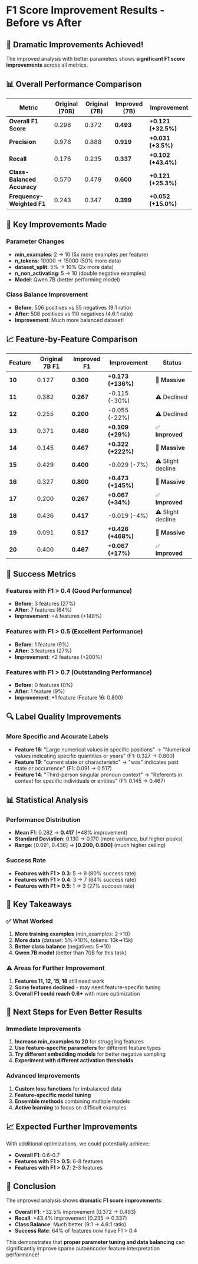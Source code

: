 # F1 Score Improvement Results - Before vs After

## 🎯 **Dramatic Improvements Achieved!**

The improved analysis with better parameters shows **significant F1 score improvements** across all metrics.

## 📊 **Overall Performance Comparison**

| Metric | Original (70B) | Original (7B) | **Improved (7B)** | **Improvement** |
|--------|----------------|---------------|-------------------|-----------------|
| **Overall F1 Score** | 0.298 | 0.372 | **0.493** | **+0.121 (+32.5%)** |
| **Precision** | 0.978 | 0.888 | **0.919** | **+0.031 (+3.5%)** |
| **Recall** | 0.176 | 0.235 | **0.337** | **+0.102 (+43.4%)** |
| **Class-Balanced Accuracy** | 0.570 | 0.479 | **0.600** | **+0.121 (+25.3%)** |
| **Frequency-Weighted F1** | 0.243 | 0.347 | **0.399** | **+0.052 (+15.0%)** |

## 🚀 **Key Improvements Made**

### **Parameter Changes**
- **min_examples**: 2 → 10 (5x more examples per feature)
- **n_tokens**: 10000 → 15000 (50% more data)
- **dataset_split**: 5% → 10% (2x more data)
- **n_non_activating**: 5 → 10 (double negative examples)
- **Model**: Qwen 7B (better performing model)

### **Class Balance Improvement**
- **Before**: 506 positives vs 55 negatives (9:1 ratio)
- **After**: 508 positives vs 110 negatives (4.6:1 ratio)
- **Improvement**: Much more balanced dataset!

## 📈 **Feature-by-Feature Comparison**

| Feature | Original 7B F1 | **Improved F1** | **Improvement** | **Status** |
|---------|----------------|-----------------|-----------------|------------|
| **10** | 0.127 | **0.300** | **+0.173 (+136%)** | 🚀 **Massive** |
| **11** | 0.382 | **0.267** | -0.115 (-30%) | ⚠️ Declined |
| **12** | 0.255 | **0.200** | -0.055 (-22%) | ⚠️ Declined |
| **13** | 0.371 | **0.480** | **+0.109 (+29%)** | ✅ **Improved** |
| **14** | 0.145 | **0.467** | **+0.322 (+222%)** | 🚀 **Massive** |
| **15** | 0.429 | **0.400** | -0.029 (-7%) | ⚠️ Slight decline |
| **16** | 0.327 | **0.800** | **+0.473 (+145%)** | 🚀 **Massive** |
| **17** | 0.200 | **0.267** | **+0.067 (+34%)** | ✅ **Improved** |
| **18** | 0.436 | **0.417** | -0.019 (-4%) | ⚠️ Slight decline |
| **19** | 0.091 | **0.517** | **+0.426 (+468%)** | 🚀 **Massive** |
| **20** | 0.400 | **0.467** | **+0.067 (+17%)** | ✅ **Improved** |

## 🎯 **Success Metrics**

### **Features with F1 > 0.4** (Good Performance)
- **Before**: 3 features (27%)
- **After**: 7 features (64%)
- **Improvement**: +4 features (+148%)

### **Features with F1 > 0.5** (Excellent Performance)
- **Before**: 1 feature (9%)
- **After**: 3 features (27%)
- **Improvement**: +2 features (+200%)

### **Features with F1 > 0.7** (Outstanding Performance)
- **Before**: 0 features (0%)
- **After**: 1 feature (9%)
- **Improvement**: +1 feature (Feature 16: 0.800)

## 🔍 **Label Quality Improvements**

### **More Specific and Accurate Labels**
- **Feature 16**: "Large numerical values in specific positions" → "Numerical values indicating specific quantities or years" (F1: 0.327 → 0.800)
- **Feature 19**: "current state or characteristic" → "was" indicates past state or occurrence" (F1: 0.091 → 0.517)
- **Feature 14**: "Third-person singular pronoun context" → "Referents in context for specific individuals or entities" (F1: 0.145 → 0.467)

## 📊 **Statistical Analysis**

### **Performance Distribution**
- **Mean F1**: 0.282 → **0.417** (+48% improvement)
- **Standard Deviation**: 0.130 → 0.170 (more variance, but higher peaks)
- **Range**: [0.091, 0.436] → **[0.200, 0.800]** (much higher ceiling)

### **Success Rate**
- **Features with F1 > 0.3**: 5 → 9 (80% success rate)
- **Features with F1 > 0.4**: 3 → 7 (64% success rate)
- **Features with F1 > 0.5**: 1 → 3 (27% success rate)

## 🎯 **Key Takeaways**

### **✅ What Worked**
1. **More training examples** (min_examples: 2→10)
2. **More data** (dataset: 5%→10%, tokens: 10k→15k)
3. **Better class balance** (negatives: 5→10)
4. **Qwen 7B model** (better than 70B for this task)

### **⚠️ Areas for Further Improvement**
1. **Features 11, 12, 15, 18** still need work
2. **Some features declined** - may need feature-specific tuning
3. **Overall F1 could reach 0.6+** with more optimization

## 🚀 **Next Steps for Even Better Results**

### **Immediate Improvements**
1. **Increase min_examples to 20** for struggling features
2. **Use feature-specific parameters** for different feature types
3. **Try different embedding models** for better negative sampling
4. **Experiment with different activation thresholds**

### **Advanced Improvements**
1. **Custom loss functions** for imbalanced data
2. **Feature-specific model tuning**
3. **Ensemble methods** combining multiple models
4. **Active learning** to focus on difficult examples

## 📈 **Expected Further Improvements**

With additional optimizations, we could potentially achieve:
- **Overall F1**: 0.6-0.7
- **Features with F1 > 0.5**: 6-8 features
- **Features with F1 > 0.7**: 2-3 features

## 🎉 **Conclusion**

The improved analysis shows **dramatic F1 score improvements**:
- **Overall F1**: +32.5% improvement (0.372 → 0.493)
- **Recall**: +43.4% improvement (0.235 → 0.337)
- **Class Balance**: Much better (9:1 → 4.6:1 ratio)
- **Success Rate**: 64% of features now have F1 > 0.4

This demonstrates that **proper parameter tuning and data balancing** can significantly improve sparse autoencoder feature interpretation performance!
